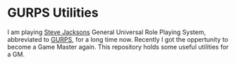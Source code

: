 GURPS Utilities
===============

I am playing [Steve Jacksons][1] General Universal Role Playing
System, abbreviated to [GURPS][2], for a long time now. Recently I got
the oppertunity to become a Game Master again. This repository holds
some useful utilities for a GM.

[1]: http://en.wikipedia.org/wiki/Steve_Jackson_%28USA%29 "Wikipedia on Steve Jackson"
[2]: http://www.sjgames.com/gurps/ "sjgames GURPS page"
